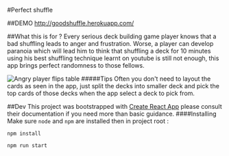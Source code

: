 #Perfect shuffle 

##DEMO
http://goodshuffle.herokuapp.com/

##What this is for  ? 
Every serious deck building game player knows that a bad shuffling leads to anger and frustration. Worse, a player can develop paranoia which will lead him to think that shuffling a deck for 10 minutes using his best shuffling technique learnt on youtube is still not enough, this app brings perfect randomness to those fellows. 

![Angry player flips table](https://media.giphy.com/media/s0FsE5TsEF8g8/giphy.gif) 
#####Tips
Often you don't need to layout the cards as seen in the app, just split the decks into smaller deck and pick the top cards of those decks when the app select a deck to pick from.

##Dev
This project was bootstrapped with [Create React App](https://github.com/facebookincubator/create-react-app) please consult their documentation if you need more than basic guidance.
####Installing
Make sure `node` and `npm` are installed then in project root : 
```
npm install
```
```
npm run start
```